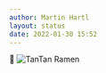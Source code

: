 ```yaml
---
author: Martin Hartl
layout: status
date: 2022-01-30 15:52
---
```

🍜 
![TanTan Ramen](https://share.hartl.co/pictures/2022-01-30.jpg)